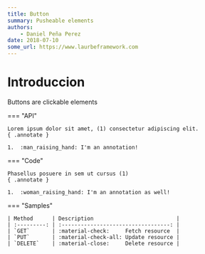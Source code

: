 ```yaml
---
title: Button
summary: Pusheable elements
authors:
    - Daniel Peña Perez
date: 2018-07-10
some_url: https://www.laurbeframework.com
---
```


# Introduccion

Buttons are clickable elements

=== "API"

    Lorem ipsum dolor sit amet, (1) consectetur adipiscing elit.
    { .annotate }

    1.  :man_raising_hand: I'm an annotation!

=== "Code"

    Phasellus posuere in sem ut cursus (1)
    { .annotate }

    1.  :woman_raising_hand: I'm an annotation as well!

=== "Samples"

    | Method      | Description                          |
    | :---------: | :----------------------------------: |
    | `GET`       | :material-check:     Fetch resource  |
    | `PUT`       | :material-check-all: Update resource |
    | `DELETE`    | :material-close:     Delete resource |